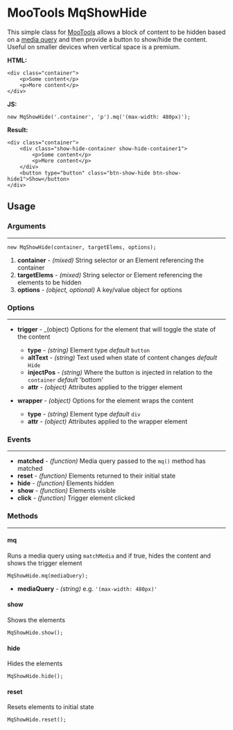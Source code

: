 # MooTools MqShowHide

This simple class for [MooTools](http://mootools.net) allows a block of content to be hidden based on a [media query](http://webdesignerwall.com/tutorials/css3-media-queries) and then provide a button to show/hide the content. Useful on smaller devices when vertical space is a premium.

**HTML:**

	<div class="container">
		<p>Some content</p>
		<p>More content</p>
	</div>
	
**JS:**

	new MqShowHide('.container', 'p').mq('(max-width: 480px)');
	
**Result:**	

	<div class="container">
		<div class="show-hide-container show-hide-container1">
			<p>Some content</p>
			<p>More content</p>
		</div>
		<button type="button" class="btn-show-hide btn-show-hide1">Show</button>
	</div>
	
## Usage
	
### Arguments
- - -

	new MqShowHide(container, targetElems, options);
	
1. **container** - _(mixed)_ String selector or an Element referencing the container
2. **targetElems** - _(mixed)_ String selector or Element referencing the elements to be hidden
3. **options** - _(object, optional)_ A key/value object for options
	
### Options
- - -

* **trigger** - _(object) Options for the element that will toggle the state of the content
	* **type** - _(string)_ Element type _default_ `button`
	* **altText** - _(string)_ Text used when state of content changes _default_ `Hide`
 	* **injectPos** - _(string)_ Where the button is injected in relation to the `container` _default_ 'bottom'
  	* **attr** - _(object)_ Attributes applied to the trigger element
   
* **wrapper** - _(object)_ Options for the element wraps the content
	* **type** - _(string)_ Element type _default_ `div`
	* **attr** - _(object)_ Attributes applied to the wrapper element

### Events
- - -

* **matched** - _(function)_ Media query passed to the `mq()` method has matched
* **reset** - _(function)_ Elements returned to their initial state
* **hide** - _(function)_ Elements hidden
* **show** - _(function)_ Elements visible
* **click** - _(function)_ Trigger element clicked

### Methods
- - -
#### mq
Runs a media query using `matchMedia` and if true, hides the content and shows the trigger element

	MqShowHide.mq(mediaQuery);

* **mediaQuery** - _(string)_ e.g. `'(max-width: 480px)'`
                  
#### show
Shows the elements

	MqShowHide.show();
	
#### hide
Hides the elements

	MqShowHide.hide();
	
#### reset
Resets elements to initial state

	MqShowHide.reset();